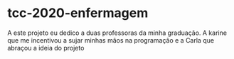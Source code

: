# tcc-2020-enfermagem
 A este projeto eu dedico a duas professoras da minha graduação. A karine que me incentivou a sujar minhas mãos na programação e a Carla que abraçou a ideia do projeto  
